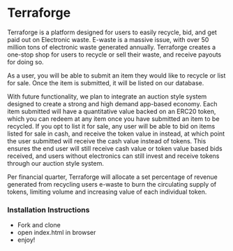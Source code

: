 # Terraforge
Terraforge is a platform designed for users to easily recycle, bid, and get paid out on Electronic waste. E-waste is a massive issue, with over 50 million tons of electronic waste generated annually. Terraforge creates a one-stop shop for users to recycle or sell their waste, and receive payouts for doing so.


As a user, you will be able to submit an item they would like to recycle or list for sale. Once the item is submitted, it will be listed on our database.

With future functionality, we plan to integrate an auction style system designed to create a strong and high demand app-based economy. Each item submitted will have a quantitative value backed on an ERC20 token, which you can redeem at any item once you have submitted an item to be recycled. If you opt to list it for sale, any user will be able to bid on items listed for sale in cash, and receive the token value in instead, at which point the user submitted will receive the cash value instead of tokens. This ensures the end user will still receive cash value or token value based bids received, and users without electronics can still invest and receive tokens through our auction style system.

Per financial quarter, Terraforge will allocate a set percentage of revenue generated from recycling users e-waste to burn the circulating supply of tokens, limiting volume and increasing value of each individual token.

### Installation Instructions
- Fork and clone
- open index.html in browser
- enjoy! 